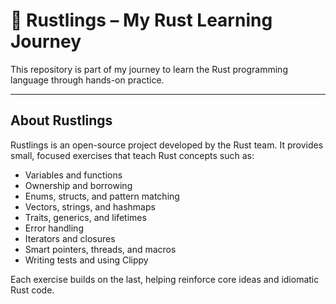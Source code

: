 # 🦀 Rustlings – My Rust Learning Journey

This repository is part of my journey to learn the Rust programming language through hands-on practice.

---

## About Rustlings

Rustlings is an open-source project developed by the Rust team. It provides small, focused exercises that teach Rust concepts such as:

- Variables and functions
- Ownership and borrowing
- Enums, structs, and pattern matching
- Vectors, strings, and hashmaps
- Traits, generics, and lifetimes
- Error handling
- Iterators and closures
- Smart pointers, threads, and macros
- Writing tests and using Clippy

Each exercise builds on the last, helping reinforce core ideas and idiomatic Rust code.